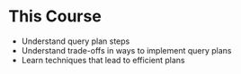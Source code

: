 # This Course

- Understand query plan steps
- Understand trade-offs in ways to implement query plans
- Learn techniques that lead to efficient plans
